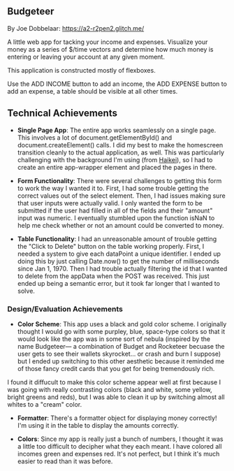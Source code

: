 ## Budgeteer

By Joe Dobbelaar: https://a2-r2pen2.glitch.me/

A little web app for tacking your income and expenses. Visualize your money as a series of $/time vectors and determine how much money is entering or leaving your account at any given moment. 

This application is constructed mostly of flexboxes.

Use the ADD INCOME button to add an income, the ADD EXPENSE button to add an expense, a table should be visible at all other times.

## Technical Achievements
- **Single Page App**: The entire app works seamlessly on a single page. This involves a lot of document.getElementById() and document.createElement() calls. I did my best to make the homescreen transition cleanly to the actual application, as well. This was particularly challenging with the background I'm using (from [Haikei](https://app.haikei.app/)), so I had to create an entire app-wrapper element and placed the pages in there.


- **Form Functionality**: There were several challenges to getting this form to work the way I wanted it to. First, I had some trouble getting the correct values out of the select element. Then, I had issues making sure that user inputs were actually valid. I only wanted the form to be submitted if the user had filled in all of the fields and their "amount" input was numeric. I eventually stumbled upon the function isNaN to help me check whether or not an amount could be converted to money.

- **Table Functionality**: I had an unreasonable amount of trouble getting the "Click to Delete" button on the table working properly. First, I needed a system to give each dataPoint a unique identifier. I ended up doing this by just calling Date.now() to get the number of milliseconds since Jan 1, 1970. Then I had trouble actually filtering the id that I wanted to delete from the appData when the POST was received. This just ended up being a semantic error, but it took far longer that I wanted to solve.

### Design/Evaluation Achievements
- **Color Scheme**: This app uses a black and gold color scheme. I originally thought I would go with some purpley, blue, space-type colors so that it would look like the app was in some sort of nebula (inspired by the name Budgeteer— a combination of Budget and Rocketeer becuase the user gets to see their wallets skyrocket... or crash and burn I suppose) but I ended up switching to this other aesthetic because it reminded me of those fancy credit cards that you get for being tremendously rich.

I found it diffucult to make this color scheme appear well at first because I was going with really contrasting colors (black and white, some yellow, bright greens and reds), but I was able to clean it up by switching almost all whites to a "cream" color.

- **Formatter**: There's a formatter object for displaying money correctly! I'm using it in the table to display the amounts correctly.

- **Colors**: Since my app is really just a bunch of numbers, I thought it was a little too difficult to decipher what they each meant. I have colored all incomes green and expenses red. It's not perfect, but I think it's much easier to read than it was before.
